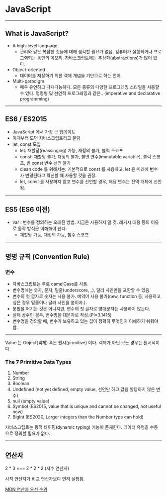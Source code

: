 # JavaScript

---

## What is JavaScript?

- A high-level language
  - 관리와 같은 복잡한 것들에 대해 생각할 필요가 없음.
    컴퓨터가 실행되거나 프로그램되는 동안의 메모리.
    자바스크립트에는 추상화(abstractions)가 많이 있다.
- Object-oriented
  - 데이터를 저장하기 위한 객체 개념을 기반으로 하는 언어.
- Multi-paradigm
  - 매우 유연하고 다재다능하다.
    모든 종류의 다양한 프로그래밍 스타일을 사용할 수 있다.
    명령형 및 선언적 프로그래밍과 같은.. (imperative and declarative programming)

---

## ES6 / ES2015

- JavaScript 에서 가장 큰 업데이트
- 이때부터 모던 자바스크립트라고 불림
- let, const 도입
  - let: 재할당(reassinging) 가능, 재정의 불가, 블럭 스코프
  - const: 재할당 불가, 재정의 불가, 불변 변수(immutable variable), 블럭 스코프, 빈 const 변수 선언 불가
  - clean code 를 위해서는: 기본적으로 const 를 사용하고, let 은 미래에 변수가 변경된다고 확신할 때 사용할 것을 권장.
  - let, const 를 사용하지 않고 변수를 선언할 경우, 해당 변수는 전역 개체에 선언됨.

---

## ES5 (ES6 이전)

- var : 변수를 정의하는 오래된 방법. 지금은 사용하지 말 것. 레거시 대응 등의 이유로 동작 방식은 이해해야 한다.
  - 재할당 가능, 재정의 가능, 함수 스코프

---

## 명명 규칙 (Convention Rule)

### 변수

- 자바스크립트는 주로 camelCase를 사용.
- 변수명에는 숫자, 문자, 밑줄(underscore, \_), 달러 사인만을 포함할 수 있음.
- 변수의 첫 글자로 숫자는 사용 불가. 예약어 사용 불가(new, function 등, 사용하고 싶은 경우 밑줄이나 달러 사인을 붙이자.).
- 문법을 어기는 것은 아니지만, 변수의 첫 글자로 영대문자는 사용하지 않는다.
- 실제 상수인 경우, 변수명을 대문자로 작성.(PI=3.1415)
- 변수명을 정의할 때, 변수가 보유하고 있는 값이 정확히 무엇인지 이해하기 쉬워야 함.

---

Value 는 Object(객체) 혹은 원시(primitive) 이다.
객체가 아닌 모든 경우는 원시적이다.

### The 7 Primitive Data Types

1. Number
2. String
3. Boolean
4. Undefined (not yet defined, empty value, 선언만 하고 값을 할당하지 않은 변수)
5. null (empty value)
6. Symbol (ES2015, value that is unique and cannot be changed, not useful now)
7. BigInt (ES2020, Larger integers than the Number type can hold)

자바스크립트는 동적 타이핑(dynamic typing) 기능이 존재한다.
데이터 유형을 수동으로 정의할 필요가 없다.

---

## 연산자

2 \* 3 === 2 \* 2 \* 2 (지수 연산자)

사칙 연산자가 비교 연산자보다 먼저 실행됨.

[MDN 연산자 우선 순위](https://developer.mozilla.org/ko/docs/Web/JavaScript/Reference/Operators/Operator_Precedence)
